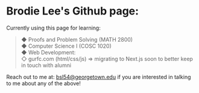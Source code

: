 <h1> Brodie Lee's Github page: </h1>

Currently using this page for learning:<br>
>  ◆  Proofs and Problem Solving (MATH 2800) <br>
>  ◆  Computer Science I (COSC 1020) <br>
>  ◆  Web Development: <br>
>     ◇ gurfc.com (html/css/js) => migrating to Next.js soon to better keep in touch with alumni

Reach out to me at: bsl54@georgetown.edu if you are interested in talking to me about any of the above!
    
<!---
BrodieL3/BrodieL3 is a ✨ special ✨ repository because its `README.md` (this file) appears on your GitHub profile.
You can click the Preview link to take a look at your changes.
--->
